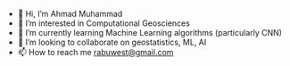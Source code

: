 - 👋 Hi, I’m Ahmad Muhammad
- 👀 I’m interested in Computational Geosciences
- 🌱 I’m currently learning Machine Learning algorithms (particularly CNN)
- 💞️ I’m looking to collaborate on geostatistics, ML, AI
- 📫 How to reach me rabuwest@gmail.com

<!---
rabuwest/rabuwest is a ✨ special ✨ repository because its `README.md` (this file) appears on your GitHub profile.
You can click the Preview link to take a look at your changes.
--->
